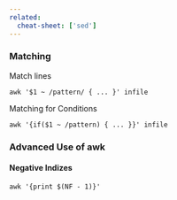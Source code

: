 ```yaml
---
related:
  cheat-sheet: ['sed']
---
```


### Matching

Match lines

    awk '$1 ~ /pattern/ { ... }' infile

Matching for Conditions

    awk '{if($1 ~ /pattern) { ... }}' infile

### Advanced Use of awk

#### Negative Indizes

    awk '{print $(NF - 1)}'
